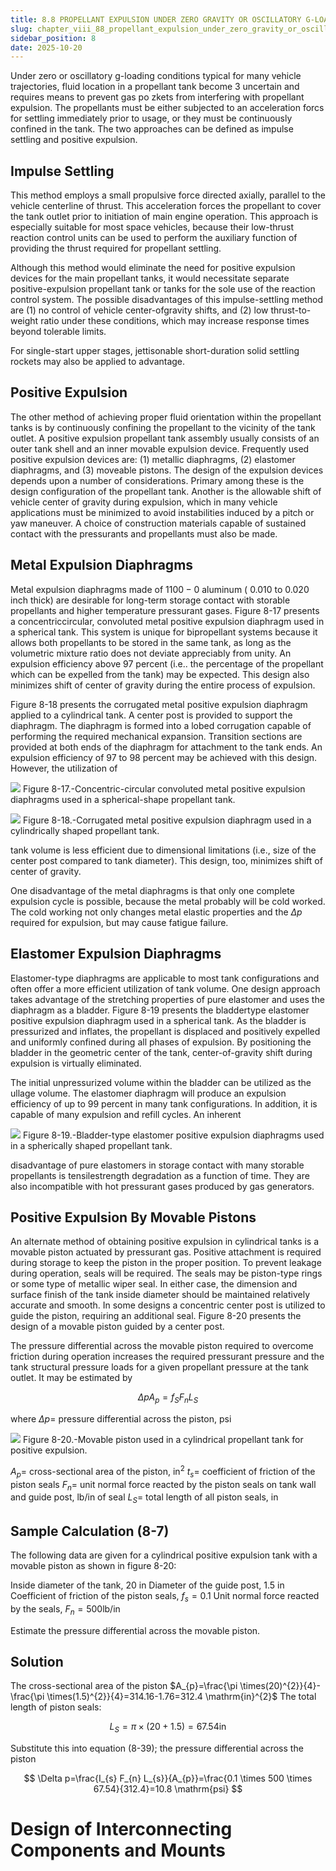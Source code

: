 ```yaml
---
title: 8.8 PROPELLANT EXPULSION UNDER ZERO GRAVITY OR OSCILLATORY G-LOADING CONDITIONS
slug: chapter_viii_88_propellant_expulsion_under_zero_gravity_or_oscillatory_g-loading_conditions
sidebar_position: 8
date: 2025-10-20
---
```


Under zero or oscillatory g-loading conditions typical for many vehicle trajectories, fluid location in a propellant tank become 3 uncertain and requires means to prevent gas po zkets from interfering with propellant expulsion. The propellants must be either subjected to an acceleration forcs for settling immediately prior to usage, or they must be continuously confined in the tank. The two approaches can be defined as impulse settling and positive expulsion.

## Impulse Settling

This method employs a small propulsive force directed axially, parallel to the vehicle centerline of thrust. This acceleration forces the propellant to cover the tank outlet prior to initiation of main engine operation. This approach is especially suitable for most space vehicles, because their low-thrust reaction control units can be used to perform the auxiliary function of providing the thrust required for propellant settling.

Although this method would eliminate the need for positive expulsion devices for the main propellant tanks, it would necessitate separate positive-expulsion propellant tank or tanks for the sole use of the reaction control system. The possible disadvantages of this impulse-settling method are (1) no control of vehicle center-ofgravity shifts, and (2) low thrust-to-weight ratio under these conditions, which may increase response times beyond tolerable limits.

For single-start upper stages, jettisonable short-duration solid settling rockets may also be applied to advantage.

## Positive Expulsion

The other method of achieving proper fluid orientation within the propellant tanks is by continuously confining the propellant to the vicinity of the tank outlet. A positive expulsion propellant tank assembly usually consists of an outer tank shell and an inner movable expulsion device. Frequently used positive expulsion devices are: (1) metallic diaphragms, (2) elastomer diaphragms, and (3) moveable pistons. The design of the expulsion devices depends upon a number of considerations. Primary among these is the design configuration of the propellant tank. Another is the allowable shift of vehicle center of gravity during expulsion, which in many vehicle applications must be minimized to avoid instabilities induced by a pitch or yaw maneuver. A choice of construction materials capable of sustained contact with the pressurants and propellants must also be made.

## Metal Expulsion Diaphragms

Metal expulsion diaphragms made of $1100-0$ aluminum ( 0.010 to 0.020 inch thick) are desirable for long-term storage contact with storable
propellants and higher temperature pressurant gases. Figure 8-17 presents a concentriccircular, convoluted metal positive expulsion diaphragm used in a spherical tank. This system is unique for bipropellant systems because it allows both propellants to be stored in the same tank, as long as the volumetric mixture ratio does not deviate appreciably from unity. An expulsion efficiency above 97 percent (i.e.. the percentage of the propellant which can be expelled from the tank) may be expected. This design also minimizes shift of center of gravity during the entire process of expulsion.

Figure 8-18 presents the corrugated metal positive expulsion diaphragm applied to a cylindrical tank. A center post is provided to support the diaphragm. The diaphragm is formed into a lobed corrugation capable of performing the required mechanical expansion. Transition sections are provided at both ends of the diaphragm for attachment to the tank ends. An expulsion efficiency of 97 to 98 percent may be achieved with this design. However, the utilization of

![](/img/DLPRE/image_299.jpg)
Figure 8-17.-Concentric-circular convoluted metal positive expulsion diaphragms used in a spherical-shape propellant tank.

![](/img/DLPRE/image_300.jpg)
Figure 8-18.-Corrugated metal positive expulsion diaphragm used in a cylindrically shaped propellant tank.

tank volume is less efficient due to dimensional limitations (i.e., size of the center post compared to tank diameter). This design, too, minimizes shift of center of gravity.

One disadvantage of the metal diaphragms is that only one complete expulsion cycle is possible, because the metal probably will be cold worked. The cold working not only changes metal elastic properties and the $\Delta p$ required for expulsion, but may cause fatigue failure.

## Elastomer Expulsion Diaphragms

Elastomer-type diaphragms are applicable to most tank configurations and often offer a more efficient utilization of tank volume. One design approach takes advantage of the stretching properties of pure elastomer and uses the diaphragm as a bladder. Figure 8-19 presents the bladdertype elastomer positive expulsion diaphragm used in a spherical tank. As the bladder is pressurized and inflates, the propellant is displaced and positively expelled and uniformly confined during all phases of expulsion. By positioning the bladder in the geometric center of the tank, center-of-gravity shift during expulsion is virtually eliminated.

The initial unpressurized volume within the bladder can be utilized as the ullage volume. The elastomer diaphragm will produce an expulsion efficiency of up to 99 percent in many tank configurations. In addition, it is capable of many expulsion and refill cycles. An inherent

![](/img/DLPRE/image_301.jpg)
Figure 8-19.-Bladder-type elastomer positive expulsion diaphragms used in a spherically shaped propellant tank.

disadvantage of pure elastomers in storage contact with many storable propellants is tensilestrength degradation as a function of time. They are also incompatible with hot pressurant gases produced by gas generators.

## Positive Expulsion By Movable Pistons

An alternate method of obtaining positive expulsion in cylindrical tanks is a movable piston actuated by pressurant gas. Positive attachment is required during storage to keep the piston in the proper position. To prevent leakage during operation, seals will be required. The seals may be piston-type rings or some type of metallic wiper seal. In either case, the dimension and surface finish of the tank inside diameter should be maintained relatively accurate and smooth. In some designs a concentric center post is utilized to guide the piston, requiring an additional seal. Figure 8-20 presents the design of a movable piston guided by a center post.

The pressure differential across the movable piston required to overcome friction during operation increases the required pressurant pressure and the tank structural pressure loads for a given propellant pressure at the tank outlet. It may be estimated by

$$
\begin{equation*}
\Delta p A_{p}=f_{S} F_{n} L_{S} \tag{8-39}
\end{equation*}
$$

where
$\Delta p=$ pressure differential across the piston, psi

![](/img/DLPRE/image_302.jpg)
Figure 8-20.-Movable piston used in a cylindrical propellant tank for positive expulsion.

$A_{p}=$ cross-sectional area of the piston, $\mathrm{in}^{2}$
$t_{s}=$ coefficient of friction of the piston seals
$F_{n}=$ unit normal force reacted by the piston seals on tank wall and guide post, lb/in of seal
$L_{S}=$ total length of all piston seals, in

## Sample Calculation (8-7)

The following data are given for a cylindrical positive expulsion tank with a movable piston as shown in figure 8-20:

Inside diameter of the tank, 20 in
Diameter of the guide post, 1.5 in
Coefficient of friction of the piston seals, $f_{s}=0.1$
Unit normal force reacted by the seals, $F_{n} =500 \mathrm{lb} / \mathrm{in}$

Estimate the pressure differential across the movable piston.

## Solution

The cross-sectional area of the piston
$A_{p}=\frac{\pi \times(20)^{2}}{4}-\frac{\pi \times(1.5)^{2}}{4}=314.16-1.76=312.4 \mathrm{in}^{2}$
The total length of piston seals:

$$
L_{S}=\pi \times(20+1.5)=67.54 \mathrm{in}
$$

Substitute this into equation (8-39); the pressure differential across the piston

$$
\Delta p=\frac{I_{s} F_{n} L_{s}}{A_{p}}=\frac{0.1 \times 500 \times 67.54}{312.4}=10.8 \mathrm{psi}
$$

# Design of Interconnecting Components and Mounts
